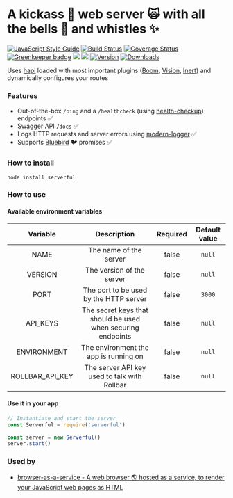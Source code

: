 # A kickass :muscle: web server :scream_cat: with all the bells :bell: and whistles :sparkles:

[![JavaScript Style Guide](https://img.shields.io/badge/code%20style-standard-brightgreen.svg)](http://standardjs.com/)
[![Build Status](https://travis-ci.org/hfreire/serverful.svg?branch=master)](https://travis-ci.org/hfreire/serverful)
[![Coverage Status](https://coveralls.io/repos/github/hfreire/serverful/badge.svg?branch=master)](https://coveralls.io/github/hfreire/serverful?branch=master)
[![Greenkeeper badge](https://badges.greenkeeper.io/hfreire/serverful.svg)](https://greenkeeper.io/)
[![](https://img.shields.io/github/release/hfreire/serverful.svg)](https://github.com/hfreire/serverful/releases)
[![](https://img.shields.io/badge/license-MIT-blue.svg)](LICENSE)
[![Version](https://img.shields.io/npm/v/serverful.svg)](https://www.npmjs.com/package/serverful)
[![Downloads](https://img.shields.io/npm/dt/serverful.svg)](https://www.npmjs.com/package/serverful) 

Uses [hapi](https://github.com/hapijs/hapijs) loaded with most important plugins ([Boom](https://github.com/hapijs/boom), [Vision](https://github.com/hapijs/vision), [Inert](https://github.com/hapijs/inert)) and dynamically configures your routes

### Features
* Out-of-the-box `/ping` and a `/healthcheck` (using [health-checkup](https://github.com/hfreire/health-checkup)) endpoints :white_check_mark:
* [Swagger](http://swagger.io) API `/docs` :white_check_mark: 
* Logs HTTP requests and server errors using [modern-logger](https://github.com/hfreire/modern-logger) :white_check_mark:
* Supports [Bluebird](https://github.com/petkaantonov/bluebird) :bird: promises :white_check_mark:

### How to install
```
node install serverful
```

### How to use

#### Available environment variables
Variable | Description | Required | Default value
:---:|:---:|:---:|:---:
NAME | The name of the server | false | `null`
VERSION | The version of the server | false | `null`
PORT | The port to be used by the HTTP server | false | `3000`
API_KEYS | The secret keys that should be used when securing endpoints | false | `null`
ENVIRONMENT | The environment the app is running on | false | `null`
ROLLBAR_API_KEY | The server API key used to talk with Rollbar | false | `null`

#### Use it in your app
```javascript
// Instantiate and start the server
const Serverful = require('serverful')

const server = new Serverful()
server.start()
```

### Used by
*  [browser-as-a-service - A web browser :earth_americas: hosted as a service, to render your JavaScript web pages as HTML](https://github.com/hfreire/browser-as-a-service)
